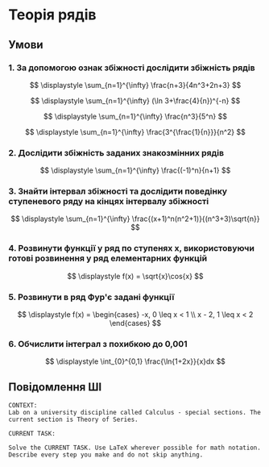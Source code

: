 # Теорія рядів

## Умови

### 1. За допомогою ознак збіжності дослідити збіжність рядів

$$
\displaystyle
\sum_{n=1}^{\infty} \frac{n+3}{4n^3+2n+3}
$$

$$
\displaystyle
\sum_{n=1}^{\infty} (\ln 3+\frac{4}{n})^{-n}
$$

$$
\displaystyle
\sum_{n=1}^{\infty} \frac{n^3}{5^n}
$$

$$
\displaystyle
\sum_{n=1}^{\infty} \frac{3^{\frac{1}{n}}}{n^2}
$$

### 2. Дослідити збіжність заданих знакозмінних рядів

$$
\displaystyle
\sum_{n=1}^{\infty} \frac{(-1)^n}{n+1}
$$

### 3. Знайти інтервал збіжності та дослідити поведінку ступеневого ряду на кінцях інтервалу збіжності

$$
\displaystyle
\sum_{n=1}^{\infty} \frac{(x+1)^n(n^2+1)}{(n^3+3)\sqrt{n}}
$$

### 4. Розвинути функції у ряд по ступенях x, використовуючи готові розвинення у ряд елементарних функцій

$$
\displaystyle
f(x) = \sqrt{x}\cos{x}
$$

### 5. Розвинути в ряд Фур'є задані функції

$$
\displaystyle
f(x) = \begin{cases}
-x, 0 \leq x < 1 \\
x - 2, 1 \leq x < 2
\end{cases}
$$

### 6. Обчислити інтеграл з похибкою до 0,001

$$
\displaystyle
\int_{0}^{0,1} \frac{\ln{1+2x}}{x}dx
$$

## Повідомлення ШІ

```
CONTEXT:
Lab on a university discipline called Calculus - special sections. The current section is Theory of Series.

CURRENT TASK:

Solve the CURRENT TASK. Use LaTeX wherever possible for math notation. Describe every step you make and do not skip anything.
```
